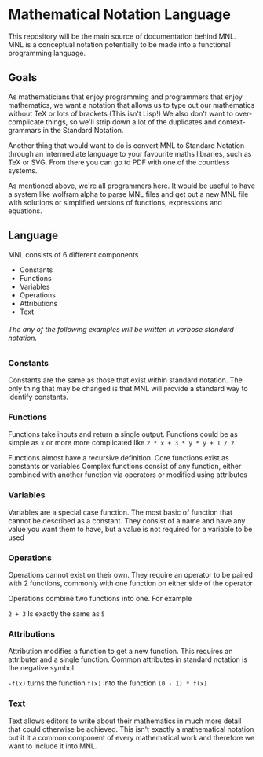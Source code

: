 # Mathematical Notation Language

This repository will be the main source of documentation behind MNL.  
MNL is a conceptual notation potentially to be made into a functional programming language.

## Goals
As mathematicians that enjoy programming and programmers that enjoy mathematics, we want
a notation that allows us to type out our mathematics without TeX or lots of brackets (This isn't Lisp!)
We also don't want to over-complicate things, so we'll strip down a lot of the duplicates and context-grammars in the Standard Notation.

Another thing that would want to do is convert MNL to Standard Notation through an intermediate language to your favourite maths libraries,
such as TeX or SVG. From there you can go to PDF with one of the countless systems.

As mentioned above, we're all programmers here. It would be useful to have a system like wolfram alpha to parse MNL files
and get out a new MNL file with solutions or simplified versions of functions, expressions and equations.

## Language
MNL consists of 6 different components

*	Constants
*	Functions
*	Variables
*	Operations
*	Attributions
*	Text

###### The any of the following examples will be written in verbose standard notation.

### Constants
Constants are the same as those that exist within standard notation.
The only thing that may be changed is that MNL will provide a standard way to identify constants.

### Functions
Functions take inputs and return a single output. Functions could be as simple as 
`x` or more more complicated like `2 * x + 3 * y * y + 1 / z`

Functions almost have a recursive definition. Core functions exist as constants or variables
Complex functions consist of any function, either combined with another function via operators or modified using attributes

### Variables
Variables are a special case function. The most basic of function that cannot be described as a constant.
They consist of a name and have any value you want them to have,
but a value is not required for a variable to be used

### Operations
Operations cannot exist on their own. They require an operator to be paired with 2 functions, commonly with one function on either side of the operator

Operations combine two functions into one. For example

`2 + 3` Is exactly the same as `5`

### Attributions 
Attribution modifies a function to get a new function. This requires an attributer and a single function.
Common attributes in standard notation is the negative symbol.

`-f(x)` turns the function `f(x)` into the function `(0 - 1) * f(x)`

### Text
Text allows editors to write about their mathematics in much more detail that could otherwise be achieved.
This isn't exactly a mathematical notation but it it a common component of every mathematical work and therefore
we want to include it into MNL.